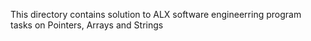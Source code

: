 This directory contains solution to ALX software engineerring program tasks on Pointers, Arrays and Strings 
